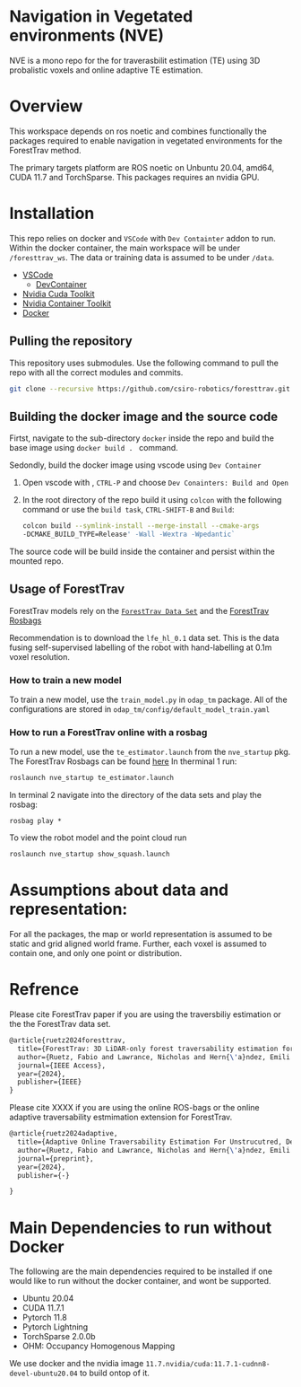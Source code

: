 # Navigation in Vegetated environments (NVE)

NVE is a mono repo for the for traverasbilit estimation (TE) using 3D probalistic voxels and online adaptive TE estimation.

# Overview

This workspace depends on ros noetic and combines functionally the packages required to enable navigation in vegetated environments for the ForestTrav method.

The primary targets platform are ROS noetic on Unbuntu 20.04, amd64, CUDA 11.7 and TorchSparse. This packages requires an nvidia GPU.

# Installation

This repo relies on docker and `VSCode` with `Dev Containter` addon to run. Within the docker container, the main workspace will be under `/foresttrav_ws`. The data or training data is assumed to be under `/data`. 
- [VSCode](https://code.visualstudio.com/)
  - [DevContainer](https://code.visualstudio.com/docs/devcontainers/containers)
- [Nvidia Cuda Toolkit](https://developer.nvidia.com/cuda-downloads)
- [Nvidia Container Toolkit](https://docs.nvidia.com/datacenter/cloud-native/container-toolkit/latest/install-guide.html)
- [Docker](https://docs.docker.com/engine/install/)


## Pulling the repository
This repository uses submodules. Use the following command to pull the repo with all the correct modules and commits.
```bash
git clone --recursive https://github.com/csiro-robotics/foresttrav.git
```

## Building the docker image and the source code
Firtst, navigate to the sub-directory `docker` inside the repo and build the base image using `docker build . ` command. 

Sedondly, build the docker image using vscode using `Dev Container`
1. Open vscode with , `CTRL-P` and choose `Dev Conainters: Build and Open`
2. In the root directory of the repo build it using `colcon` with the following command or use the `build task`, `CTRL-SHIFT-B` and `Build`:
  
   ```bash
   colcon build --symlink-install --merge-install --cmake-args
   -DCMAKE_BUILD_TYPE=Release' -Wall -Wextra -Wpedantic`
   ```

The source code will be build inside the container and persist within the mounted repo.

## Usage of ForestTrav 
ForestTrav models rely on the [`ForestTrav Data Set`](https://data.csiro.au/collection/csiro:58941) and the [ForestTrav Rosbags](https://data.csiro.au/collection/csiro:58941)

Recommendation is to download the `lfe_hl_0.1` data set. This is the data fusing self-supervised labelling of the robot with hand-labelling at 0.1m voxel resolution. 

### How to train a new model
To train a new model, use the `train_model.py` in `odap_tm` package. All of the configurations are stored in `odap_tm/config/default_model_train.yaml`


### How to run a ForestTrav online with a rosbag
To run a new model, use the `te_estimator.launch` from the `nve_startup` pkg. The ForestTrav Rosbags can be found [here](https://data.csiro.au/collection/csiro:58941)
In therminal 1 run:
```bash
roslaunch nve_startup te_estimator.launch
```
In terminal 2 navigate into the directory of the data sets and play the rosbag:
```
rosbag play *
```
To view the robot model and the point cloud run 
``` bash
roslaunch nve_startup show_squash.launch
```

# Assumptions about data and representation:
For all the packages, the map or world representation is assumed to be static and grid aligned world frame. Further, each voxel is assumed to contain one, and only one point or distribution.

# Refrence

Please cite ForestTrav paper if you are using the traversbiliy estimation or the the ForestTrav data set. 

```latex
@article{ruetz2024foresttrav,
  title={ForestTrav: 3D LiDAR-only forest traversability estimation for autonomous ground vehicles},
  author={Ruetz, Fabio and Lawrance, Nicholas and Hern{\'a}ndez, Emili and Borges, Paulo and Peynot, Thierry},
  journal={IEEE Access},
  year={2024},
  publisher={IEEE}
}
```
Please cite XXXX if you are using the online ROS-bags or the online adaptive traversability estmimation extension for ForestTrav.
```latex
@article{ruetz2024adaptive,
  title={Adaptive Online Traversability Estimation For Unstrucutred, Densely Vegetated Environemtns},
  author={Ruetz, Fabio and Lawrance, Nicholas and Hern{\'a}ndez, Emili and Borges, Paulo and Peynot, Thierry},
  journal={preprint},
  year={2024},
  publisher={-}

}
```

# Main Dependencies to run without Docker
The following are the main dependencies required to be installed if one would like to run without the docker container, and wont be supported.
- Ubuntu 20.04
- CUDA 11.7.1
- Pytorch 11.8
- Pytorch Lightning 
- TorchSparse 2.0.0b
- OHM: Occupancy Homogenous Mapping

We use docker and the nvidia image `11.7.nvidia/cuda:11.7.1-cudnn8-devel-ubuntu20.04` to build ontop of it. 